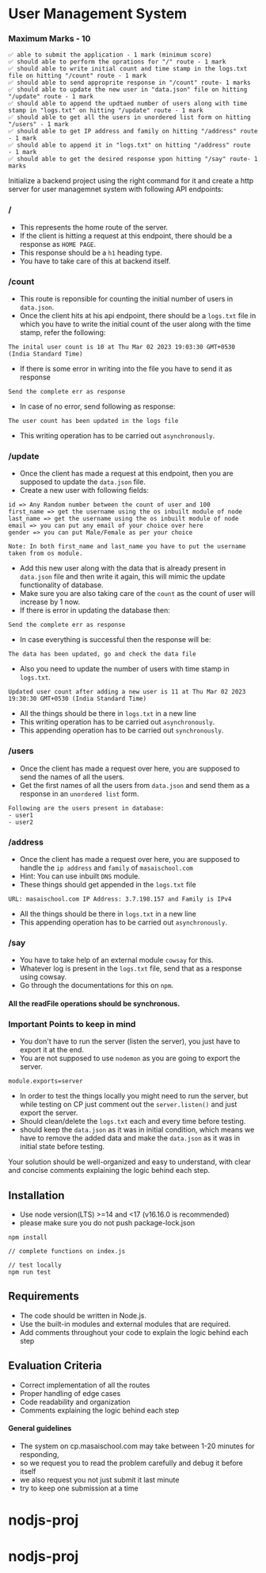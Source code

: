# User Management System

### Maximum Marks - 10
```
✅ able to submit the application - 1 mark (minimum score)
✅ should able to perform the oprations for "/" route - 1 mark
✅ should able to write initial count and time stamp in the logs.txt file on hitting "/count" route - 1 mark
✅ should able to send approprite response in "/count" route- 1 marks
✅ should able to update the new user in "data.json" file on hitting "/update" route - 1 mark
✅ should able to append the updtaed number of users along with time stamp in "logs.txt" on hitting "/update" route - 1 mark
✅ should able to get all the users in unordered list form on hitting "/users" - 1 mark
✅ should able to get IP address and family on hitting "/address" route - 1 mark
✅ should able to append it in "logs.txt" on hitting "/address" route  - 1 mark
✅ should able to get the desired response ypon hitting "/say" route- 1 marks
```

Initialize a backend project using the right command for it and create a http server for user managemnet system with following API endpoints:

### /
- This represents the home route of the server.
- If the client is hitting a request at this endpoint, there should be a response as `HOME PAGE`.
- This response should be a `h1` heading type.
- You have to take care of this at backend itself.

### /count
- This route is reponsible for counting the initial number of users in `data.json`.
- Once the client hits at his api endpoint, there should be a `logs.txt` file in which you have to write the initial count of the user along with the time stamp, refer the following:
```
The inital user count is 10 at Thu Mar 02 2023 19:03:30 GMT+0530 (India Standard Time)
```
- If there is some error in writing into the file you have to send it as response
```
Send the complete err as response
```
- In case of no error, send following as response:
```
The user count has been updated in the logs file
```
- This writing operation has to be carried out `asynchronously`.

### /update
- Once the client has made a request at this endpoint, then you are supposed to update the `data.json` file.
- Create a new user with following fields:
```
id => Any Random number between the count of user and 100
first_name => get the username using the os inbuilt module of node
last_name => get the username using the os inbuilt module of node
email => you can put any email of your choice over here
gender => you can put Male/Female as per your choice

Note: In both first_name and last_name you have to put the username taken from os module.
```
- Add this new user along with the data that is already present in `data.json` file and then write it again, this will mimic the update functionality of database.
- Make sure you are also taking care of the `count` as the count of user will increase by 1 now.
- If there is error in updating the database then:
```
Send the complete err as response
```
- In case everything is successful then the response will be:
```
The data has been updated, go and check the data file
```
- Also you need to update the number of users with time stamp in `logs.txt`.
```
Updated user count after adding a new user is 11 at Thu Mar 02 2023 19:30:30 GMT+0530 (India Standard Time)
```
- All the things should be there in `logs.txt` in a new line
- This writing operation has to be carried out `asynchronously`.
- This appending operation has to be carried out `synchronously`.

### /users
- Once the client has made a request over here, you are supposed to send the names of all the users.
- Get the first names of all the users from `data.json` and send them as a response in an `unordered list` form.
```
Following are the users present in database:
- user1
- user2
```
### /address
- Once the client has made a request over here, you are supposed to handle the `ip address` and `family` of `masaischool.com`
- Hint: You can use inbuilt `DNS` module.
- These things should get appended in the `logs.txt` file
```
URL: masaischool.com IP Address: 3.7.198.157 and Family is IPv4
```
- All the things should be there in `logs.txt` in a new line
- This appending operation has to be carried out `asynchronously`.


### /say
- You have to take help of an external module `cowsay` for this.
- Whatever log is present in the `logs.txt` file, send that as a response using cowsay.
- Go through the documentations for this on `npm`.

#### All the readFile operations should be synchronous.

### Important Points to keep in mind
- You don't have to run the server (listen the server), you just have to export it at the end.
- You are not supposed to use `nodemon` as you are going to export the server.
```
module.exports=server
```
- In order to test the things locally you might need to run the server, but while testing on CP just comment out the `server.listen()` and just export the server.
- Should clean/delete the `logs.txt` each and every time before testing.
- should keep the `data.json` as it was in initial condition, which means we have to remove the added data and make the `data.json` as it was in initial state before testing.

Your solution should be well-organized and easy to understand, with clear and concise comments explaining the logic behind each step.


## Installation

- Use node version(LTS) >=14 and <17 (v16.16.0 is recommended)
- please make sure you do not push package-lock.json

```
npm install

// complete functions on index.js

// test locally
npm run test
```

## Requirements

- The code should be written in Node.js.
- Use the built-in modules and external modules that are required. 
- Add comments throughout your code to explain the logic behind each step

## Evaluation Criteria

- Correct implementation of all the routes
- Proper handling of edge cases
- Code readability and organization
- Comments explaining the logic behind each step

#### General guidelines

- The system on cp.masaischool.com may take between 1-20 minutes for responding,
- so we request you to read the problem carefully and debug it before itself
- we also request you not just submit it last minute
- try to keep one submission at a time
# nodjs-proj
# nodjs-proj
